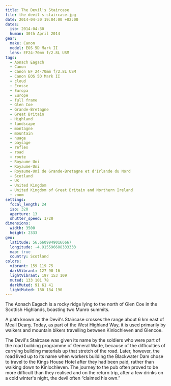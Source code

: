 ```yaml
---
title: The Devil's Staircase
file: the-devil-s-staircase.jpg
date: 2014-04-30 19:04:00 +02:00
dates:
  iso: 2014-04-30
  human: 30th April 2014
gear:
  make: Canon
  model: EOS 5D Mark II
  lens: EF24-70mm f/2.8L USM
tags:
  - Aonach Eagach
  - Canon
  - Canon EF 24-70mm f/2.8L USM
  - Canon EOS 5D Mark II
  - cloud
  - Écosse
  - Europa
  - Europe
  - full frame
  - Glen Coe
  - Grande-Bretagne
  - Great Britain
  - Highland
  - landscape
  - montagne
  - mountain
  - nuage
  - paysage
  - reflex
  - road
  - route
  - Royaume Uni
  - Royaume-Uni
  - Royaume-Uni de Grande-Bretagne et d'Irlande du Nord
  - Scotland
  - UK
  - United Kingdom
  - United Kingdom of Great Britain and Northern Ireland
  - zoom
settings:
  focal_length: 24
  iso: 320
  aperture: 13
  shutter_speed: 1/20
dimensions:
  width: 3500
  height: 2333
geo:
  latitude: 56.66099490166667
  longitude: -4.915596608333333
  map: true
  country: Scotland
colors:
  vibrant: 159 119 75
  darkVibrant: 127 90 16
  lightVibrant: 197 153 109
  muted: 133 101 78
  darkMuted: 91 61 41
  lightMuted: 180 184 190
---
```


The Aonach Eagach is a rocky ridge lying to the north of Glen Coe in the Scottish Highlands, boasting two Munro summits.

A path known as the Devil's Staircase crosses the range about 6 km east of Meall Dearg. Today, as part of the West Highland Way, it is used primarily by walkers and mountain bikers travelling between Kinlochleven and Glencoe.

The Devil's Staircase was given its name by the soldiers who were part of the road building programme of General Wade, because of the difficulties of carrying building materials up that stretch of the road. Later, however, the road lived up to its name when workers building the Blackwater Dam chose to travel to the Kings House Hotel after they had been paid, rather than walking down to Kinlochleven. The journey to the pub often proved to be more difficult than they realised and on the return trip, after a few drinks on a cold winter's night, the devil often “claimed his own.”
